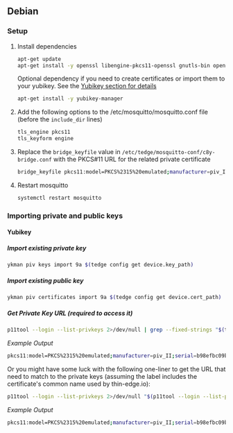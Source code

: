## Debian   

### Setup

1. Install dependencies

    ```sh
    apt-get update
    apt-get install -y openssl libengine-pkcs11-openssl gnutls-bin opensc
    ```

    Optional dependency if you need to create certificates or import them to your yubikey. See the [Yubikey section for details](#importing-private-and-public-keys)

    ```sh
    apt-get install -y yubikey-manager
    ```

1. Add the following options to the /etc/mosquitto/mosquitto.conf file (before the `include_dir` lines)

    ```sh
    tls_engine pkcs11
    tls_keyform engine
    ```

1. Replace the `bridge_keyfile` value in `/etc/tedge/mosquitto-conf/c8y-bridge.conf` with the PKCS#11 URL for the related private certificate

    ```sh
    bridge_keyfile pkcs11:model=PKCS%2315%20emulated;manufacturer=piv_II;serial=b98efbc09b13980d;token=rpi5-d83addab8e9f;id=%01;object=PIV%20AUTH%20key;type=private;pin-value=123456
    ```

1. Restart mosquitto

    ```sh
    systemctl restart mosquitto
    ```


### Importing private and public keys

#### Yubikey

##### Import existing private key

```sh
ykman piv keys import 9a $(tedge config get device.key_path)
```

##### Import existing public key

```sh
ykman piv certificates import 9a $(tedge config get device.cert_path)
```

##### Get Private Key URL (required to access it)

```sh
p11tool --login --list-privkeys 2>/dev/null | grep --fixed-strings "$(tedge config get device.id)"
```

*Example Output*

```sh
pkcs11:model=PKCS%2315%20emulated;manufacturer=piv_II;serial=b98efbc09b13980d;token=rpi5-d83addab8e9f
```

Or you might have some luck with the following one-liner to get the URL that need to match to the private keys (assuming the label includes the certificate's common name used by thin-edge.io):

```sh
p11tool --login --list-privkeys 2>/dev/null "$(p11tool --login --list-privkeys 2>/dev/null | grep --fixed-strings "$(tedge config get device.id)")" | grep "URL:" | awk -F ' ' '{print $2 + ";pin-value=123456"}'
```

*Example Output*

```sh
pkcs11:model=PKCS%2315%20emulated;manufacturer=piv_II;serial=b98efbc09b13980d;token=rpi5-d83addab8e9f;id=%01;object=PIV%20AUTH%20key;type=private
```
